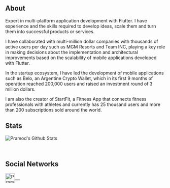 <h2>About</h2>
<p> 
Expert in multi-platform application development with Flutter. I have experience and the skills required to develop ideas, scale them and turn them into successful products or services.

I have collaborated with multi-million dollar companies with thousands of active users per day such as MGM Resorts and Team INC, playing a key role in making decisions about the implementation and architectural improvements based on the scalability of mobile applications developed with Flutter.

In the startup ecosystem, I have led the development of mobile applications such as Belo, an Argentine Crypto Wallet, which in its first 9 months of operation reached 200,000 users and raised an investment round of 3 million dollars.

I am also the creator of StartFit, a Fitness App that connects fitness professionals with athletes and currently has 25 thousand users and more than 200 subscriptions sold around the world.
</p>
<h2>Stats</h2>
<p align="left">
<img align="center" src="https://github-readme-stats.vercel.app/api?username=JErazo7&count_private=true&theme=default&show_icons=true" alt="Pramod's Github Stats">
</p>
<br>
<h2>Social Networks</h2>
<p align="left">
 <a href="https://www.linkedin.com/in/erazo-josue/" target=”_blank”>
  <img align="center" alt="Pramod's LinkedIn" width="30px" src="https://www.vectorlogo.zone/logos/linkedin/linkedin-icon.svg" /> &nbsp; &nbsp;
 </a>
</p>
